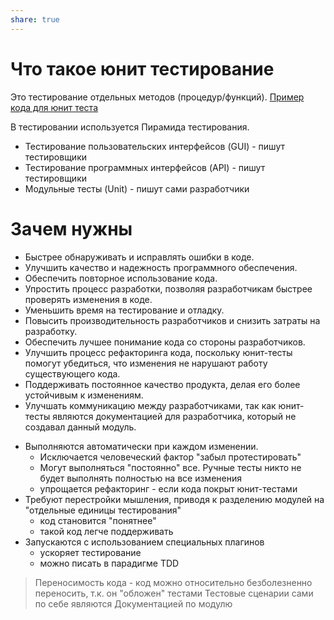 ```yaml
---
share: true
---
```


# Что такое юнит тестирование

Это тестирование отдельных методов (процедур/функций). [Пример кода для юнит теста](%D0%9F%D1%80%D0%B8%D0%BC%D0%B5%D1%80%20%D0%BA%D0%BE%D0%B4%D0%B0%20%D0%B4%D0%BB%D1%8F%20%D1%8E%D0%BD%D0%B8%D1%82%20%D1%82%D0%B5%D1%81%D1%82%D0%B0.md)

В тестировании используется Пирамида тестирования.

- Тестирование пользовательских интерфейсов (GUI) - пишут тестировщики
- Тестирование программных интерфейсов (API) - пишут тестировщики
- Модульные тесты (Unit) - пишут сами разработчики

# Зачем нужны

* Быстрее обнаруживать и исправлять ошибки в коде.
* Улучшить качество и надежность программного обеспечения.
* Обеспечить повторное использование кода.
* Упростить процесс разработки, позволяя разработчикам быстрее проверять изменения в коде.
* Уменьшить время на тестирование и отладку.
* Повысить производительность разработчиков и снизить затраты на разработку.
* Обеспечить лучшее понимание кода со стороны разработчиков.
* Улучшить процесс рефакторинга кода, поскольку юнит-тесты помогут убедиться, что изменения не нарушают работу существующего кода.
* Поддерживать постоянное качество продукта, делая его более устойчивым к изменениям.
* Улучшать коммуникацию между разработчиками, так как юнит-тесты являются документацией для разработчика, который не создавал данный модуль.

- Выполняются автоматически при каждом изменении.
	- Исключается человеческий фактор "забыл протестировать"
	- Могут выполняться "постоянно" все. Ручные тесты никто не будет выполнять полностью на все изменения
	- упрощается рефакторинг - если кода покрыт юнит-тестами
- Требуют перестройки мышления, приводя к разделению модулей на "отдельные единицы тестирования"
	- код становится "понятнее"
	- такой код легче поддерживать
- Запускаются с использованием специальных плагинов
	- ускоряет тестирование
	- можно писать в парадигме TDD
	

>	Переносимость кода - код можно относительно безболезненно переносить, т.к. он "обложен" тестами  Тестовые сценарии сами по себе являются Документацией по модулю

